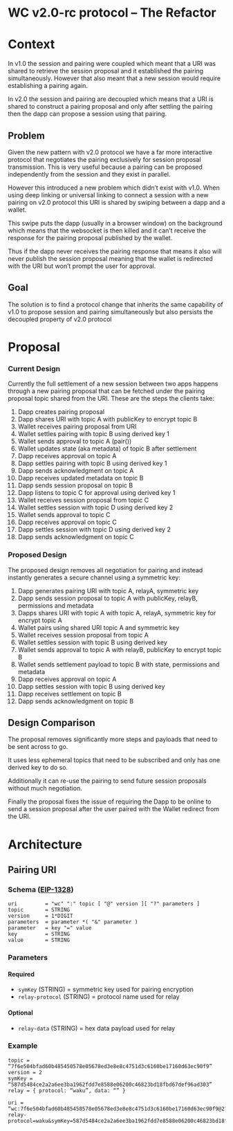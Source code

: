 # WC v2.0-rc protocol – The Refactor

# Context
In v1.0 the session and pairing were coupled which meant that a URI was shared to retrieve the session proposal and it established the pairing simultaneously. However that also meant that a new session would require establishing a pairing again.

In v2.0 the session and pairing are decoupled which means that a URI is shared to construct a pairing proposal and only after settling the pairing then the dapp can propose a session using that pairing.

## Problem
Given the new pattern with v2.0 protocol we have a far more interactive protocol that negotiates the pairing exclusively for session proposal transmission. This is very useful because a pairing can be proposed independently from the session and they exist in parallel.

However this introduced a new problem which didn’t exist with v1.0. When using deep linking or universal linking to connect a session with a new pairing on v2.0 protocol this URI is shared by swiping between a dapp and a wallet. 

This swipe puts the dapp (usually in a browser window) on the background which means that the websocket is then killed and it can’t receive the response for the pairing proposal published by the wallet. 

Thus if the dapp never receives the pairing response that means it also will never publish the session proposal meaning that the wallet is redirected with the URI but won’t prompt the user for approval.

## Goal
The solution is to find a protocol change that inherits the same capability of v1.0 to propose session and pairing simultaneously but also persists the decoupled property of v2.0 protocol

# Proposal
### Current Design
Currently the full settlement of a new session between two apps happens through a new pairing proposal that can be fetched under the pairing proposal topic shared from the URI. These are the steps the clients take:
1. Dapp creates pairing proposal
2. Dapp shares URI with topic A with publicKey to encrypt topic B
3. Wallet receives pairing proposal from URI
4. Wallet settles pairing with topic B using derived key 1
5. Wallet sends approval to topic A (pair())
6. Wallet updates state (aka metadata) of topic B after settlement
7. Dapp receives approval on topic A
8. Dapp settles pairing with topic B using derived key 1
9. Dapp sends acknowledgment on topic A
10. Dapp receives updated metadata on topic B
11. Dapp sends session proposal on topic B
12. Dapp listens to topic C for approval using derived key 1
13. Wallet receives session proposal from topic C
14. Wallet settles session with topic D using derived key 2
15. Wallet sends approval to topic C
16. Dapp receives approval on topic C
17. Dapp settles session with topic D using derived key 2
18. Dapp sends acknowledgment on topic C

### Proposed Design
The proposed design removes all negotiation for pairing and instead instantly generates a secure channel using a symmetric key:
1. Dapp generates pairing URI with topic A, relayA, symmetric key
2. Dapp sends session proposal to topic A with publicKey, relayB, permissions and metadata
3. Dapps shares URI with topic A with topic A, relayA, symmetric key for encrypt topic A
4. Wallet pairs using shared URI topic A and symmetric key
5. Wallet receives session proposal from topic A
6. Wallet settles session with topic B using derived key
7. Wallet sends approval to topic A with relayB, publicKey to encrypt topic B
8. Wallet sends settlement payload to topic  B with state, permissions and metadata
9. Dapp receives approval on topic A
10. Dapp settles session with topic B using derived key
11. Dapp receives settlement on topic B
12. Dapp sends acknowledgment on topic B

## Design Comparison
The proposal removes significantly more steps and payloads that need to be sent across to go. 

It uses less ephemeral topics that need to be subscribed and only has one derived key to do so. 

Additionally it can re-use the pairing to send future session proposals without much negotiation.

Finally the proposal fixes the issue of requiring the Dapp to be online to send a session proposal after the user paired with the Wallet redirect from the URI.

# Architecture

## Pairing URI
### Schema ([EIP-1328](https://github.com/ethereum/EIPs/blob/master/EIPS/eip-1328.md))

    uri		    = "wc" ":" topic [ "@" version ][ "?" parameters ]
    topic		= STRING
    version	    = 1*DIGIT
    parameters	= parameter *( "&" parameter )
    parameter	= key "=" value
    key		    = STRING
    value	    = STRING

### Parameters
#### Required
- `symKey` (STRING) = symmetric key used for pairing encryption
- `relay-protocol` (STRING) = protocol name used for relay
#### Optional
- `relay-data` (STRING) = hex data payload used for relay 

### Example
    topic = “7f6e504bfad60b485450578e05678ed3e8e8c4751d3c6160be17160d63ec90f9”
    version = 2
    symKey = “587d5484ce2a2a6ee3ba1962fdd7e8588e06200c46823bd18fbd67def96ad303”
    relay = { protocol: “waku”, data: “” }

```
uri = “wc:7f6e504bfad60b485450578e05678ed3e8e8c4751d3c6160be17160d63ec90f9@2?relay-protocol=waku&symKey=587d5484ce2a2a6ee3ba1962fdd7e8588e06200c46823bd18fbd67def96ad303”
```
